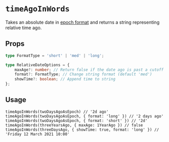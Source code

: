 
# `timeAgoInWords`

Takes an absolute date in [epoch format](https://developer.mozilla.org/en-US/docs/Web/JavaScript/Reference/Global_Objects/Date#description) and returns a string representing relative time ago.

## Props
```typescript
type FormatType = 'short' | 'med' | 'long';

type RelativeDateOptions = {
	maxAge?: number; // Return false if the date ago is past a cutoff
	format?: FormatType; // Change string format (default 'med')
	showTime?: boolean; // Append time to string
};
```


## Usage
`timeAgoInWords(twoDaysAgoAsEpoch) // '2d ago'`
`timeAgoInWords(twoDaysAgoAsEpoch, { format: 'long' }) // '2 days ago'`
`timeAgoInWords(twoDaysAgoAsEpoch, { format: 'short' }) // '2d'`
`timeAgoInWords(threeYearsAgo, { maxAge: 1YearAgo }) // false`
`timeAgoInWords(threeDaysAgo, { showTime: true, format: 'long' }) // 'Friday 12 March 2021 10:00'`

